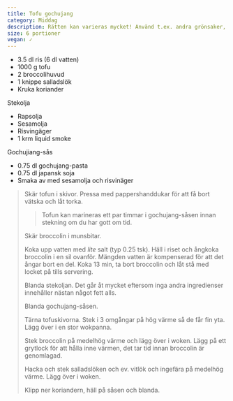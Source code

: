 ```yaml
---
title: Tofu gochujang
category: Middag
description: Rätten kan varieras mycket! Använd t.ex. andra grönsaker, vitlök, ingefär, eller jordnötter.
size: 6 portioner
vegan: ✓
---
```


- 3.5 dl ris (6 dl vatten)
- 1000 g tofu
- 2 broccolihuvud
- 1 knippe salladslök
- Kruka koriander

Stekolja

- Rapsolja
- Sesamolja
- Risvingäger
- 1 krm liquid smoke

Gochujiang-sås

- 0.75 dl gochujang-pasta
- 0.75 dl japansk soja
- Smaka av med sesamolja och risvinäger

> Skär tofun i skivor. Pressa med pappershanddukar för att få bort vätska och låt torka.
> 
> > Tofun kan marineras ett par timmar i gochujang-såsen innan stekning om du har gott om tid.
> 
> Skär broccolin i munsbitar.
> 
> Koka upp vatten med _lite_ salt (typ 0.25 tsk). Häll i riset och ångkoka broccolin i en sil ovanför. Mängden vatten är kompenserad för att det ångar bort en del. Koka 13 min, ta bort broccolin och låt stå med locket på tills servering.
> 
> Blanda stekoljan. Det går åt mycket eftersom inga andra ingredienser innehåller nästan något fett alls.
> 
> Blanda gochujang-såsen.
> 
> Tärna tofuskivorna. Stek i 3 omgångar på hög värme så de får fin yta. Lägg över i en stor wokpanna.
> 
> Stek broccolin på medelhög värme och lägg över i woken. Lägg på ett grytlock för att hålla inne värmen, det tar tid innan broccolin är genomlagad.
> 
> Hacka och stek salladslöken och ev. vitlök och ingefära på medelhög värme. Lägg över i woken.
> 
> Klipp ner koriandern, häll på såsen och blanda.

